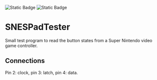 ![Static Badge](https://img.shields.io/badge/MCU-ATmega328-green "MCU:ATmega328")
![Static Badge](https://img.shields.io/badge/BOARD-Arduino-green "BOARD:Arduino")

# SNESPadTester #

Small test program to read the button states from a Super Nintendo video game controller.

## Connections ##

Pin 2: clock, pin 3: latch, pin 4: data.


